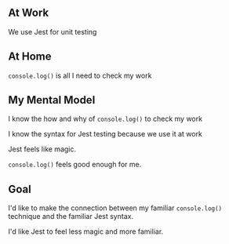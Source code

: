 ## At Work

We use Jest for unit testing

## At Home

`console.log()` is all I need to check my work

## My Mental Model

I know the how and why of `console.log()` to check my work

I know the syntax for Jest testing because we use it at work

Jest feels like magic.

`console.log()` feels good enough for me.

## Goal

I'd like to make the connection between my familiar `console.log()` technique and the
familiar Jest syntax.

I'd like Jest to feel less magic and more familiar.

